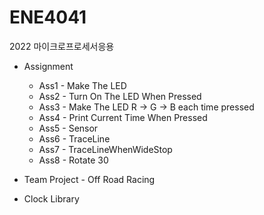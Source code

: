 # ENE4041
2022 마이크로프로세서응용
- Assignment
  - Ass1 - Make The LED
  - Ass2 - Turn On The LED When Pressed
  - Ass3 - Make The LED R -> G -> B each time pressed
  - Ass4 - Print Current Time When Pressed
  - Ass5 - Sensor
  - Ass6 - TraceLine
  - Ass7 - TraceLineWhenWideStop
  - Ass8 - Rotate 30

    
- Team Project - Off Road Racing

    
- Clock Library
